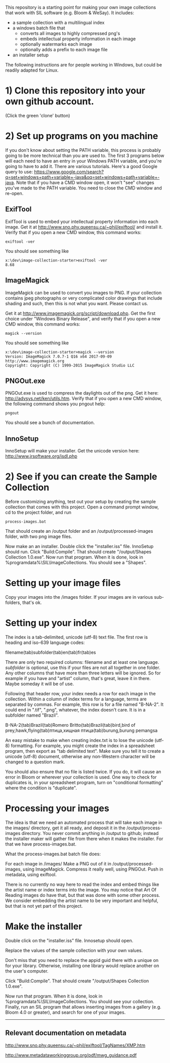 This repository is a starting point for making your own image collections that work with SIL software (e.g. Bloom & WeSay). It includes:

* a sample collection with a multilingual index
* a windows batch file that
    * converts all images to highly compressed png's
    * embeds intellectual property information in each image
    * optionally watermarks each image
    * optionally adds a prefix to each image file
* an installer setup


The following instructions are for people working in Windows, but could be readily adapted for Linux.

# 1) Clone this repository into your own github account.

(Click the green 'clone' button)

# 2) Set up programs on you machine

If you don't know about setting the PATH variable, this process is probably going to be more technical than you are used to. The first 3 programs below will each need to have an entry in your Windows PATH variable, and you're going to have to add it. There are various tutorials. Here's a good Google query to use: https://www.google.com/search?q=set+windows+path+variable+-java&oq=set+windows+path+variable+-java. Note that if you have a CMD window open, it won't "see" changes you've made to the PATH variable. You need to close the CMD window and re-open.

## ExifTool

ExifTool is used to embed your intellectual property information into each image. Get it at http://www.sno.phy.queensu.ca/~phil/exiftool/ and install it. Verify that if you open a new CMD window, this command works:

    exiftool -ver

You should see something like

    x:\dev\image-collection-starter>exiftool -ver
    8.68

## ImageMagick

ImageMagick can be used to convert you images to PNG. If your collection contains jpeg photographs or very complicated color drawings that include shading and such, then this is not what you want. Please contact us.

Get it at http://www.imagemagick.org/script/download.php. Get the first choice under "Windows Binary Release", and verify that if you open a new CMD window, this command works:

    magick --version

You should see something like

    x:\dev\image-collection-starter>magick --version
    Version: ImageMagick 7.0.7-1 Q16 x64 2017-09-09 http://www.imagemagick.org
    Copyright: Copyright (C) 1999-2015 ImageMagick Studio LLC

## PNGOut.exe

PNGOut.exe is used to compress the daylights out of the png. Get it here: http://advsys.net/ken/utils.htm. Verify that if you open a new CMD window, the following command shows you pngout help:

    pngout

You should see a bunch of documentation.

## InnoSetup

InnoSetup will make your installer. Get the unicode version here: http://www.jrsoftware.org/isdl.php

# 2) See if you can create the Sample Collection

Before customizing anything, test out your setup by creating the sample collection that comes with this project. Open a command prompt window, cd to the project folder, and run

    process-images.bat

That should create an /output folder and an /output/processed-images folder, with two png image files.

Now make an an installer. Double click the "installer.iss" file. InnoSetup should run. Click "Build:Compile". That should create "/output/Shapes Collection 1.0.exe". Now run that program. When it is done, look in %programdata%\SIL\ImageCollections\. You should see a "Shapes".

# Setting up your image files

Copy your images into the /images folder. If your images are in various sub-folders, that's ok.

# Setting up your index

The index is a tab-delimited, unicode (utf-8) text file. The first row is heading and iso-639 language codes:

filename(tab)subfolder(tab)en(tab)fr(tab)es

There are only two required columns: filename and at least one language. *subfolder* is optional, use this if your files are not all together in one folder. Any other columns that have more than three letters will be ignored. So for example if you have and "artist" column, that's great, leave it in there. Maybe someday it will be of use.

Following that header row, your index needs a row for each image in the collection. Within a column of index terms for a language, terms are separated by commas.
For example, this row is for a file named "B-NA-2". It could end in ".tif", ".png", whatever, the index doesn't care. It is in a subfolder named "Brazil".

B-NA-2(tab)Brazil(tab)Romero Britto(tab)Brazil(tab)bird,bird of prey,hawk,flying(tab)птица,хищная птица(tab)burung,burung pemangsa

An easy mistake to make when creating index.txt is to lose the unicode (utf-8) formatting. For example, you might create the index in a spreadsheet program, then export as "tab delimited text". Make sure you tell it to create a unicode (utf-8) document, otherwise any non-Western character will be changed to a question mark.

You should also ensure that no file is listed twice. If you do, it will cause an error in Bloom or wherever your collection is used. One way to check for duplicates is, in your spreadsheet program, turn on "conditional formatting" where the condition is "duplicate".

# Processing your images

The idea is that we need an automated process that will take each image in the images/ directory, get it all ready, and deposit it in the /output/process-images directory. You never commit anything in /output to github; instead the installer maker will gather file from there when it makes the installer. For that we have process-images.bat.

What the process-images.bat batch file does:

For each image in /images/
	Make a PNG out of it in /output/processed-images, using ImageMagick.
	Compress it really well, using PNGOut.
	Push in metadata, using exiftool.

There is no currently no way here to read the index and embed things like the artist name or index terms into the image. You may notice that Art Of Reading images do have that, but that was done with some other process. We consider embedding the artist name to be very important and helpful, but that is not yet part of this project.

# Make the installer

Double click on the "installer.iss" file. Innosetup should open.

Replace the values of the sample collection with your own values.

Don't miss that you need to replace the appid guid there with a unique on for your library. Otherwise, installing one library would replace another on the user's computer.

Click "Build:Compile". That should create "/output/Shapes Collection 1.0.exe".

Now run that program. When it is done, look in %programdata%\SIL\ImageCollections\. You should see your collection. Finally, run an SIL program that allows inserting images from a gallery (e.g. Bloom 4.0 or greater), and search for one of your images.

---
## Relevant documentation on metadata

http://www.sno.phy.queensu.ca/~phil/exiftool/TagNames/XMP.htm

http://www.metadataworkinggroup.org/pdf/mwg_guidance.pdf